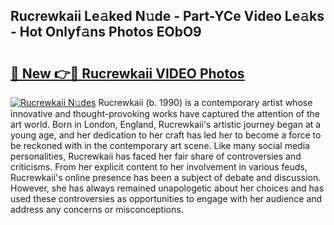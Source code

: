 ## Rucrewkaii Le𝚊ked N𝚞de - Part-YCe Video Le𝚊ks - Hot Onlyf𝚊ns Photos EObO9

# <h2><a href="http://ab42738.deff.icu/?id=Rucrewkaii">🔗 New 👉🔴 Rucrewkaii VIDEO Photos</a></h2>

[![Rucrewkaii N𝚞des](https://i.imgur.com/rIISA9y.gif)](http://ab42738.deff.icu/?id=Rucrewkaii)
Rucrewkaii (b. 1990) is a contemporary artist whose innovative and thought-provoking works have captured the attention of the art world. Born in London, England, Rucrewkaii's artistic journey began at a young age, and her dedication to her craft has led her to become a force to be reckoned with in the contemporary art scene. Like many social media personalities, Rucrewkaii has faced her fair share of controversies and criticisms. From her explicit content to her involvement in various feuds, Rucrewkaii's online presence has been a subject of debate and discussion. However, she has always remained unapologetic about her choices and has used these controversies as opportunities to engage with her audience and address any concerns or misconceptions.
